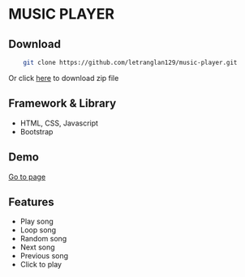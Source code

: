 # MUSIC PLAYER

## Download


```bash
    git clone https://github.com/letranglan129/music-player.git
```

Or click [here](https://github.com/letranglan129/music-player/archive/refs/heads/main.zip) to download zip file

## Framework & Library
   - HTML, CSS, Javascript
   - Bootstrap

## Demo
[Go to page](https://letranglan129.github.io/music-player)

## Features
  * Play song
  * Loop song
  * Random song
  * Next song
  * Previous song
  * Click to play
